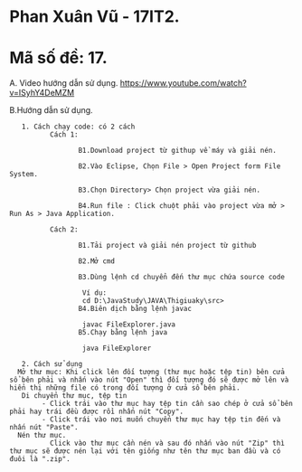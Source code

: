 # Phan Xuân Vũ - 17IT2.
# Mã số đề: 17.
A. Video hướng dẫn sử dụng.
       https://www.youtube.com/watch?v=ISyhY4DeMZM

B.Hướng dẫn sử dụng.

       1. Cách chạy code: có 2 cách
              Cách 1:
              
                     B1.Download project từ githup về máy và giải nén.

                     B2.Vào Eclipse, Chọn File > Open Project form File System.

                     B3.Chọn Directory> Chọn project vừa giải nén.

                     B4.Run file : Click chuột phải vào project vừa mở > Run As > Java Application.

              Cách 2: 
              
                     B1.Tải project và giải nén project từ github

                     B2.Mở cmd

                     B3.Dùng lệnh cd chuyển đến thư mục chứa source code

                      Ví dụ:
                      cd D:\JavaStudy\JAVA\Thigiuaky\src>
                     B4.Biên dịch bằng lệnh javac

                      javac FileExplorer.java
                     B5.Chạy bằng lệnh java

                      java FileExplorer
       
       2. Cách sử dụng
      Mở thư mục: Khi click lên đối tượng (thư mục hoặc tệp tin) bên cửa sổ bên phải và nhấn vào nút "Open" thì đối tượng đó sẽ được mở lên và hiển thị những file có trong đối tượng ở cửa sổ bên phải.
       Di chuyển thư mục, tệp tin
            - Click trái vào thư mục hay tệp tin cần sao chép ở cửa sổ bên phải hay trái đều được rồi nhấn nút "Copy".
            - Click trái vào nơi muốn chuyển thư mục hay tệp tin đến và nhấn nút "Paste".
      Nén thư mục.
              Click vào thư mục cần nén và sau đó nhấn vào nút "Zip" thì thư mục sẽ được nén lại với tên giống như tên thư mục ban đầu và có đuôi là ".zip".
    
